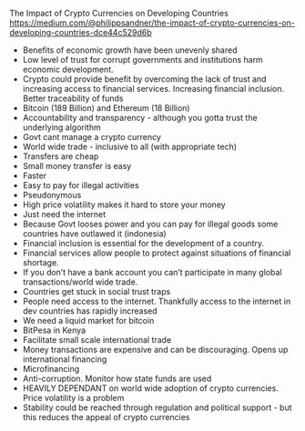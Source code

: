 The Impact of Crypto Currencies on Developing Countries
https://medium.com/@philippsandner/the-impact-of-crypto-currencies-on-developing-countries-dce44c529d6b

- Benefits of economic growth have been unevenly shared
- Low level of trust for corrupt governments and institutions harm economic development.
- Crypto could provide benefit by overcoming the lack of trust and increasing access to financial services. Increasing financial inclusion. Better traceability of funds
- Bitcoin (189 Billion) and Ethereum (18 Billion)
- Accountability and transparency - although you gotta trust the underlying algorithm
- Govt cant manage a crypto currency
- World wide trade - inclusive to all (with appropriate tech)
- Transfers are cheap
- Small money transfer is easy
- Faster
- Easy to pay for illegal activities
- Pseudonymous 
- High price volatility makes it hard to store your money
- Just need the internet
- Because Govt looses power and you can pay for illegal goods some countries have outlawed it (indonesia) 
- Financial inclusion is essential for the development of a country.
- Financial services allow people to protect against situations of financial shortage.
- If you don’t have a bank account you can’t participate in many global transactions/world wide trade.
- Countries get stuck in social trust traps
- People need access to the internet. Thankfully access to the internet in dev countries has rapidly increased
- We need a liquid market for bitcoin
- BitPesa in Kenya
- Facilitate small scale international trade
- Money transactions are expensive and can be discouraging. Opens up international financing
- Microfinancing
- Anti-corruption. Monitor how state funds are used
- HEAVILY DEPENDANT on world wide adoption of crypto currencies. Price volatility is a problem
- Stability could be reached through regulation and political support - but this reduces the appeal of crypto currencies
